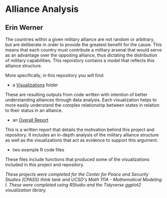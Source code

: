 # Alliance Analysis

## Erin Werner

The countries within a given military alliance are not random or arbitrary, but are deliberate in order to provide the greatest benefit for the cause. This means that each country must contribute a military arsenal that would serve as an advantage over the opposing alliance, thus dictating the distribution of military capabilities. This repoistory contains a model that reflects this alliance structure.

More specifically, in this repository you will find:

* a [Visualizations](https://github.com/etwernerMIDS/Data_Analysis/tree/master/Projects/Alliance_Analysis/Visualizations) folder

These are resulting outputs from code written with intention of better understanding alliances through data analysis. Each visualization helps to more easily understand the complex relationship between states in relation to their status in an alliance. 

* an [Overall Report](https://github.com/etwernerMIDS/Data_Analysis/blob/master/Projects/Alliance_Analysis/Math_111A_Final_Report_Erin_W.pdf)

This is a written report that details the motivation behind this project and repository. It includes an in-depth analysis of the military alliance structure as well as the visualizations that act as evidence to support this argument.

* two example R code files

These files include functions that produced some of the visualizations included in this project and repository.

*These projects were completed for the Center for Peace and Security Studies (CPASS) think tank and UCSD's Math 111A - Mathematical Modeling I. These were completed using RStudio and the Tidyverse ggplot2 visualization library.*
